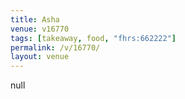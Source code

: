 ```yaml
---
title: Asha
venue: v16770
tags: [takeaway, food, "fhrs:662222"]
permalink: /v/16770/
layout: venue
---
```

null